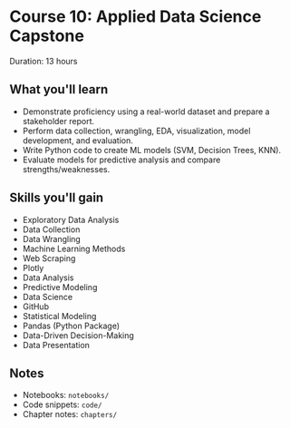 # Course 10: Applied Data Science Capstone

Duration: 13 hours

## What you'll learn
- Demonstrate proficiency using a real-world dataset and prepare a stakeholder report.
- Perform data collection, wrangling, EDA, visualization, model development, and evaluation.
- Write Python code to create ML models (SVM, Decision Trees, KNN).
- Evaluate models for predictive analysis and compare strengths/weaknesses.

## Skills you'll gain
- Exploratory Data Analysis
- Data Collection
- Data Wrangling
- Machine Learning Methods
- Web Scraping
- Plotly
- Data Analysis
- Predictive Modeling
- Data Science
- GitHub
- Statistical Modeling
- Pandas (Python Package)
- Data-Driven Decision-Making
- Data Presentation

## Notes
- Notebooks: `notebooks/`
- Code snippets: `code/`
- Chapter notes: `chapters/`
